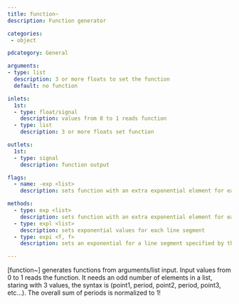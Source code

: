 ```yaml
---
title: function~
description: Function generator

categories:
 - object

pdcategory: General

arguments:
- type: list
  description: 3 or more floats to set the function
  default: no function

inlets:
  1st:
  - type: float/signal
    description: values from 0 to 1 reads function
  - type: list
    description: 3 or more floats set function

outlets:
  1st:
  - type: signal
    description: function output

flags:
  - name: -exp <list>
    description: sets function with an extra exponential element for each segment

methods:
  - type: exp <list>
    description: sets function with an extra exponential element for each segment
  - type: expl <list>
    description: sets exponential values for each line segment
  - type: expi <f, f>
    description: sets an exponential for a line segment specified by the first float indexed from 0

---
```


[function~] generates functions from arguments/list input. Input values from 0 to 1 reads the function. It needs an odd number of elements in a list, staring with 3 values, the syntax is (point1, period, point2, period, point3, etc...). The overall sum of periods is normalized to 1!

